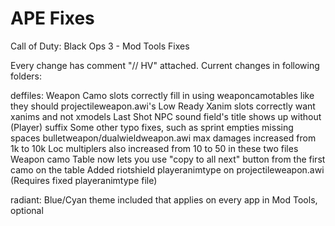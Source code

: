 # APE Fixes
Call of Duty: Black Ops 3 - Mod Tools Fixes

Every change has comment "// HV" attached. Current changes in following folders:

deffiles:
	Weapon Camo slots correctly fill in using weaponcamotables like they should
	projectileweapon.awi's Low Ready Xanim slots correctly want xanims and not xmodels
	Last Shot NPC sound field's title shows up without (Player) suffix
	Some other typo fixes, such as sprint empties missing spaces
	bulletweapon/dualwieldweapon.awi max damages increased from 1k to 10k
		Loc multiplers also increased from 10 to 50 in these two files
	Weapon camo Table now lets you use "copy to all next" button from the first camo on the table
	Added riotshield playeranimtype on projectileweapon.awi (Requires fixed playeranimtype file)

radiant:
	Blue/Cyan theme included that applies on every app in Mod Tools, optional
